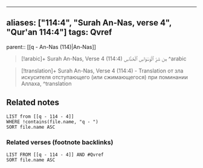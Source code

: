 
---
aliases: ["114:4", "Surah An-Nas, verse 4", "Qur'an 114:4"]
tags: Qvref
---

parent:: [[q - An-Nas (114)|An-Nas]]

> [!arabic]+ Surah An-Nas, Verse 4 (114:4)
> <span class="quran-arabic">مِن شَرِّ ٱلْوَسْوَاسِ ٱلْخَنَّاسِ</span>
^arabic

> [!translation]+ Surah An-Nas, Verse 4 (114:4) - Translation
> от зла искусителя отступающего (или сжимающегося) при поминании Аллаха,
^translation



## Related notes
```dataview
LIST from [[q - 114 - 4]]
WHERE !contains(file.name, "q - ")
SORT file.name ASC
```

### Related verses (footnote backlinks)
```dataview
LIST FROM [[q - 114 - 4]] AND #Qvref
SORT file.name ASC
```

